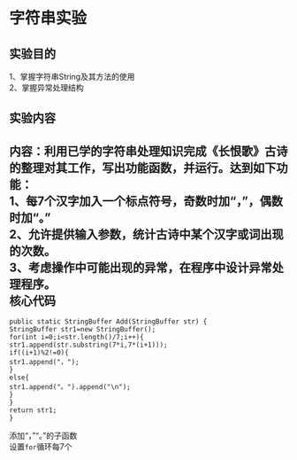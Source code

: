 字符串实验
==========
实验目的
--------
1、掌握字符串String及其方法的使用<br>
2、掌握异常处理结构<br>

实验内容
--------
内容：利用已学的字符串处理知识完成《长恨歌》古诗的整理对其工作，写出功能函数，并运行。达到如下功能：<br>
1、每7个汉字加入一个标点符号，奇数时加“，”，偶数时加“。”<br>
2、允许提供输入参数，统计古诗中某个汉字或词出现的次数。<br>
3、考虑操作中可能出现的异常，在程序中设计异常处理程序。<br>
核心代码
--------
```
public static StringBuffer Add(StringBuffer str) {
StringBuffer str1=new StringBuffer();
for(int i=0;i<str.length()/7;i++){
str1.append(str.substring(7*i,7*(i+1)));
if((i+1)%2!=0){
str1.append("，");
}
else{
str1.append("。").append("\n");
}
}
return str1;
}
```
添加“，”“。”的子函数<br>
设置`for`循环每7个
